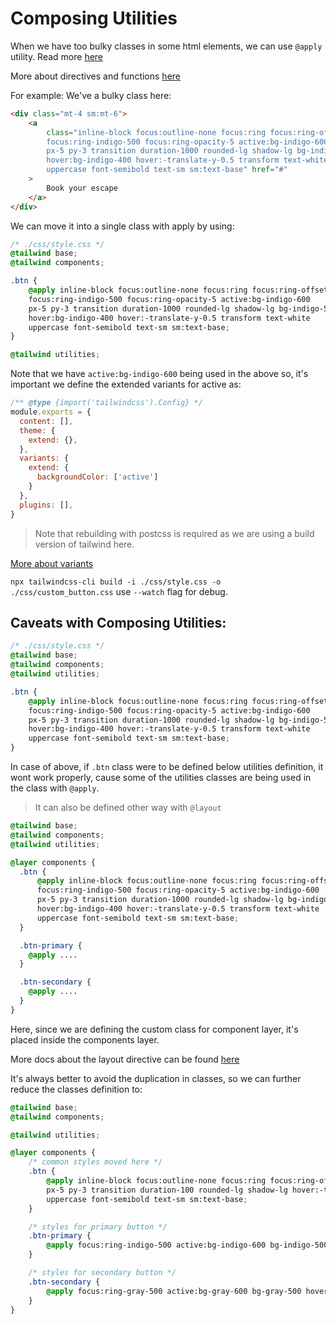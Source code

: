 # Composing Utilities

When we have too bulky classes in some html elements, we can use `@apply` utility. Read more [here](https://tailwindcss.com/docs/reusing-styles#extracting-classes-with-apply)

More about directives and functions [here](https://tailwindcss.com/docs/functions-and-directives#tailwind)


For example: We've a bulky class here:

```html
<div class="mt-4 sm:mt-6">
    <a 
        class="inline-block focus:outline-none focus:ring focus:ring-offset-2 
        focus:ring-indigo-500 focus:ring-opacity-5 active:bg-indigo-600
        px-5 py-3 transition duration-1000 rounded-lg shadow-lg bg-indigo-500
        hover:bg-indigo-400 hover:-translate-y-0.5 transform text-white
        uppercase font-semibold text-sm sm:text-base" href="#"
    >
        Book your escape
    </a>
</div>
```

We can move it into a single class with apply by using:


```css
/* ./css/style.css */
@tailwind base;
@tailwind components;

.btn {
    @apply inline-block focus:outline-none focus:ring focus:ring-offset-2 
    focus:ring-indigo-500 focus:ring-opacity-5 active:bg-indigo-600
    px-5 py-3 transition duration-1000 rounded-lg shadow-lg bg-indigo-500
    hover:bg-indigo-400 hover:-translate-y-0.5 transform text-white
    uppercase font-semibold text-sm sm:text-base;
}

@tailwind utilities;
```

Note that we have ``active:bg-indigo-600`` being used in the above so, it's important we define the extended variants for active as:

```js
/** @type {import('tailwindcss').Config} */
module.exports = {
  content: [],
  theme: {
    extend: {},
  },
  variants: {
    extend: {
      backgroundColor: ['active']
    }
  },
  plugins: [],
}
```

> Note that rebuilding with postcss is required as we are using a build version of tailwind here.

[More about variants](https://v2.tailwindcss.com/docs/configuring-variants)

`npx tailwindcss-cli build -i ./css/style.css -o ./css/custom_button.css` use `--watch` flag for debug.

## Caveats with Composing Utilities:


```css
/* ./css/style.css */
@tailwind base;
@tailwind components;
@tailwind utilities;

.btn {
    @apply inline-block focus:outline-none focus:ring focus:ring-offset-2 
    focus:ring-indigo-500 focus:ring-opacity-5 active:bg-indigo-600
    px-5 py-3 transition duration-1000 rounded-lg shadow-lg bg-indigo-500
    hover:bg-indigo-400 hover:-translate-y-0.5 transform text-white
    uppercase font-semibold text-sm sm:text-base;
}
```

In case of above, if `.btn` class were to be defined below utilities definition, it wont work properly, cause some of the utilities classes are being used in the class with `@apply`.

> It can also be defined other way with `@layout`




```css
@tailwind base;
@tailwind components;
@tailwind utilities;

@layer components {
  .btn {
      @apply inline-block focus:outline-none focus:ring focus:ring-offset-2 
      focus:ring-indigo-500 focus:ring-opacity-5 active:bg-indigo-600
      px-5 py-3 transition duration-1000 rounded-lg shadow-lg bg-indigo-500
      hover:bg-indigo-400 hover:-translate-y-0.5 transform text-white
      uppercase font-semibold text-sm sm:text-base;
  }

  .btn-primary {
    @apply ....
  }

  .btn-secondary {
    @apply ....
  }  
} 
```

Here, since we are defining the custom class for component layer, it's placed inside the components layer.

More docs about the layout directive can be found [here](https://tailwindcss.com/docs/functions-and-directives#layer)

It's always better to avoid the duplication in classes, so we can further reduce the classes definition to:

```css
@tailwind base;
@tailwind components;

@tailwind utilities;

@layer components {
    /* common styles moved here */
    .btn {
        @apply inline-block focus:outline-none focus:ring focus:ring-offset-2 focus:ring-opacity-5
        px-5 py-3 transition duration-100 rounded-lg shadow-lg hover:-translate-y-0.5 transform text-white
        uppercase font-semibold text-sm sm:text-base;
    }

    /* styles for primary button */
    .btn-primary {
        @apply focus:ring-indigo-500 active:bg-indigo-600 bg-indigo-500 hover:bg-indigo-400
    }

    /* styles for secondary button */
    .btn-secondary {
        @apply focus:ring-gray-500 active:bg-gray-600 bg-gray-500 hover:bg-gray-400
    }
}
```
